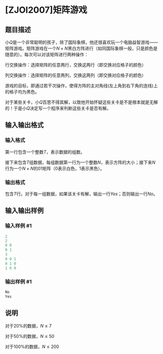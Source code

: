 # [ZJOI2007]矩阵游戏

## 题目描述

小$Q$是一个非常聪明的孩子，除了国际象棋，他还很喜欢玩一个电脑益智游戏――矩阵游戏。矩阵游戏在一个$N \times N$黑白方阵进行（如同国际象棋一般，只是颜色是随意的）。每次可以对该矩阵进行两种操作：

行交换操作：选择矩阵的任意两行，交换这两行（即交换对应格子的颜色）

列交换操作：选择矩阵的任意两列，交换这两列（即交换对应格子的颜色）

游戏的目标，即通过若干次操作，使得方阵的主对角线(左上角到右下角的连线)上的格子均为黑色。

对于某些关卡，小$Q$百思不得其解，以致他开始怀疑这些关卡是不是根本就是无解的！于是小$Q$决定写一个程序来判断这些关卡是否有解。

## 输入输出格式

### 输入格式

第一行包含一个整数$T$，表示数据的组数。

接下来包含$T$组数据，每组数据第一行为一个整数$N$，表示方阵的大小；接下来$N$行为一个$N \times N$的$01$矩阵（$0$表示白色，$1$表示黑色）。

### 输出格式

包含$T$行。对于每一组数据，如果该关卡有解，输出一行$Yes$；否则输出一行$No$。

## 输入输出样例

### 输入样例 #1

```cpp
2
2
0 0
0 1
3
0 0 1
0 1 0
1 0 0

```
### 输出样例 #1

```cpp
No
Yes

```
## 说明

对于$20\%$的数据，$N ≤ 7$

对于$50\%$的数据，$N ≤ 50$

对于$100\%$的数据，$N ≤ 200$

